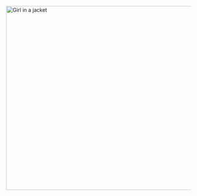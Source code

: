 <img src="https://i.pinimg.com/originals/9c/35/6c/9c356c9ded0c8d64958ca64d8473ebf1.gif" alt="Girl in a jacket" width="600" height="500">
